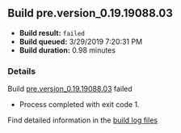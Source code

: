 ## Build pre.version_0.19.19088.03
- **Build result:** `failed`
- **Build queued:** 3/29/2019 7:20:31 PM
- **Build duration:** 0.98 minutes
### Details
Build [pre.version_0.19.19088.03](https://winappstudio.visualstudio.com/web/build.aspx?pcguid=a4ef43be-68ce-4195-a619-079b4d9834c2&builduri=vstfs%3a%2f%2f%2fBuild%2fBuild%2f27424) failed

+ Process completed with exit code 1.

Find detailed information in the [build log files](https://uwpctdiags.blob.core.windows.net/buildlogs/pre.version_0.19.19088.03_logs.zip)
